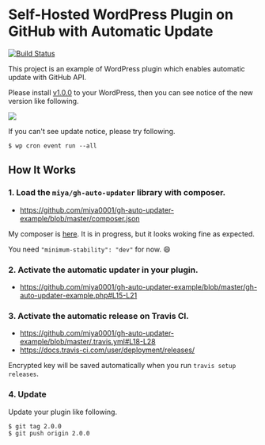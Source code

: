 # Self-Hosted WordPress Plugin on GitHub with Automatic Update

[![Build Status](https://travis-ci.org/miya0001/gh-auto-updater-example.svg?branch=master)](https://travis-ci.org/miya0001/gh-auto-updater-example)

This project is an example of WordPress plugin which enables automatic update with GitHub API.

Please install [v1.0.0](https://github.com/miya0001/gh-auto-updater-example/releases/download/1.0.0/gh-auto-updater-example.zip) to your WordPress, then you can see notice of the new version like following.

![](https://www.evernote.com/l/ABUN-UErKq5OUryilvVvE7Ufk_3yQtlRS3kB/image.png)

If you can't see update notice, please try following.

```
$ wp cron event run --all
```

## How It Works

### 1. Load the `miya/gh-auto-updater` library with composer.

* https://github.com/miya0001/gh-auto-updater-example/blob/master/composer.json

My composer is [here](https://github.com/miya0001/gh-auto-updater).
It is in progress, but it looks woking fine as expected.

You need `"minimum-stability": "dev"` for now. :smile:

### 2. Activate the automatic updater in your plugin.

* https://github.com/miya0001/gh-auto-updater-example/blob/master/gh-auto-updater-example.php#L15-L21

### 3. Activate the automatic release on Travis CI.

* https://github.com/miya0001/gh-auto-updater-example/blob/master/.travis.yml#L18-L28
* https://docs.travis-ci.com/user/deployment/releases/

Encrypted key will be saved automatically when you run `travis setup releases`.

### 4. Update

Update your plugin like following.

```
$ git tag 2.0.0
$ git push origin 2.0.0
```
